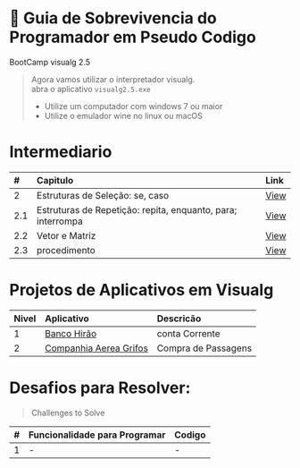 #  :card_index: Guia de Sobrevivencia do Programador em Pseudo Codigo
BootCamp visualg 2.5   
> Agora vamos utilizar o interpretador visualg.  
> abra o aplicativo `visualg2.5.exe`
> * Utilize um computador com windows 7 ou maior
> * Utilize o emulador wine no linux ou macOS

# Intermediario
| # | Capitulo | Link |
|:---|:---|:---|
| 2   | Estruturas de Seleção: se, caso | [View](2.0.md) |
| 2.1 | Estruturas de Repetição: repita, enquanto, para; interrompa | [View](2.1.md) |
| 2.2 | Vetor e Matriz | [View](2.2.md) |
| 2.3 | procedimento | [View](2.3.md) |

# Projetos de Aplicativos em Visualg
 
| Nivel | Aplicativo | Descricão | 
| :---|:---|:---|
|  1  | [Banco Hirão](#)| conta Corrente|
|  2  | [Companhia Aerea Grifos](#)| Compra de Passagens |

# Desafios para Resolver:
> Challenges to Solve

|#|Funcionalidade para Programar | Codigo |
| :---|:---| :---|
|  1  | - | - |

